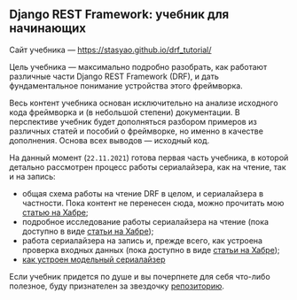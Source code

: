 ## Django REST Framework: учебник для начинающих

Сайт учебника &mdash; https://stasyao.github.io/drf_tutorial/

Цель учебника &mdash; максимально подробно разобрать, как работают различные части Django REST Framework (DRF), и дать фундаментальное понимание устройства этого фреймворка.

Весь контент учебника основан исключительно на анализе исходного кода фреймворка и (в небольшой степени) документации. В перспективе учебник будет дополняться разбором примеров из различных статей и пособий о фреймворке, но именно в качестве дополнения. Основа всех выводов &mdash; исходный код.

На данный момент (`22.11.2021`) готова первая часть учебника, в которой детально рассмотрен процесс работы сериалайзера, как на чтение, так и на запись:
- общая схема работы на чтение DRF в целом, и сериалайзера в частности. Пока контент не перенесен сюда, можно прочитать мою [статью на Хабре](https://habr.com/ru/company/yandex_praktikum/blog/561696/);
- подробное исследование работы сериалайзера на чтение (пока доступно в виде [статьи на Хабре](https://habr.com/ru/company/yandex_praktikum/blog/562050/));
- работа сериалайзера на запись и, прежде всего, как устроена проверка входных данных (пока доступно в виде [статьи на Хабре](https://habr.com/ru/company/yandex_praktikum/blog/567564/));
- [как устроен модельный сериалайзер](https://stasyao.github.io/drf_tutorial/model_serializers.html)

Если учебник придется по душе и вы почерпнете для себя что-либо полезное, буду признателен за звездочку [репозиторию](https://github.com/stasyao/drf_tutorial).
